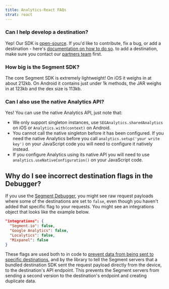 ```yaml
---
title: Analytics-React FAQs
strat: react
---
```




### Can I help develop a destination?

Yep! Our SDK is [open-source](https://github.com/segmentio/analytics-react-native). If you'd like to contribute, fix a bug, or add a destination - here's [documentation on how to do so](https://github.com/segmentio/analytics-react-native/blob/master/CONTRIBUTING.md). to add a destination, make sure you contact our [partners team](https://github.com/segmentio/analytics-react-native/blob/master/CONTRIBUTING.md) first.



### How big is the Segment SDK?

The core Segment SDK is extremely lightweight! On iOS it weighs in at about 212kb. On Android it contains just under 1k methods, the JAR weighs in at 123kb and the dex size is 113kb.

### Can I also use the native Analytics API?

Yes! You can use the native Analytics API, just note that:
- We only support singleton instances, use `SEGAnalytics.sharedAnalytics` on iOS or `Analytics.with(context)` on Android.
- You cannot call the native singleton before it has been configured. If you need the native Analytics before you call `analytics.setup('your write key')` on your JavaScript code you will need to configure it natively instead.
- If you configure Analytics using its native API you will need to use `analytics.useNativeConfiguration()` on your JavaScript code.


## Why do I see incorrect destination flags in the Debugger?

If you use the [Segment Debugger](/docs/connections/sources/debugger/), you might see raw request payloads where some of the destinations are set to `false`, even though you haven't added that specific flag to your requests. You might see an integrations object that looks like the example below.

```json
"integrations": {
  "Segment.io": false,
  "Google Analytics": false,
  "Localytics": false,
  "Mixpanel": false
}
```

These flags are used both to in code to [prevent data from being sent to specific destinations](/docs/guides/filtering-data/#filtering-with-the-integrations-object), and by the library to tell the Segment servers that a bundled destination SDK sent the request payload directly from the device, to the destination's API endpoint. This prevents the Segment servers from sending a second version to the destination's endpoint and creating duplicate data.
